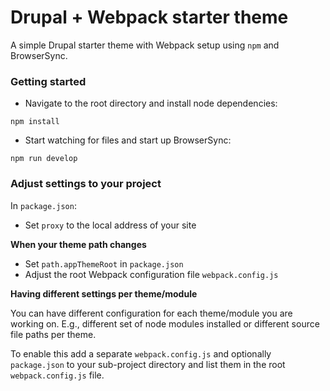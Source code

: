 # Drupal + Webpack starter theme

A simple Drupal starter theme with Webpack setup using `npm` and BrowserSync.

### Getting started

- Navigate to the root directory and install node dependencies:
```
npm install
```

- Start watching for files and start up BrowserSync:

```
npm run develop
```


### Adjust settings to your project

In `package.json`:

  - Set `proxy` to the local address of your site
  
**When your theme path changes**

  - Set `path.appThemeRoot` in `package.json`
  - Adjust the root Webpack configuration file `webpack.config.js`
  
**Having different settings per theme/module**

You can have different configuration for each theme/module you are working 
on. E.g., different set of node modules installed or different source file 
paths per theme. 

To enable this add a separate `webpack.config.js` and optionally 
`package.json` to your sub-project directory and list them in the root
`webpack.config.js` file.

